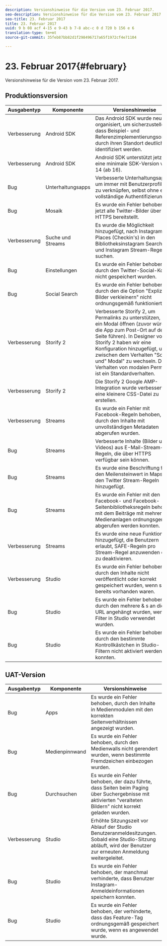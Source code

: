 ```yaml
---
description: Versionshinweise für die Version vom 23. Februar 2017.
seo-description: Versionshinweise für die Version vom 23. Februar 2017.
seo-title: 23. Februar 2017
title: 23. Februar 2017
uuid: 9 b 08 acf 4-15 e 9-43 b 7-8 abc-c 0 d 720 b 156 e 6
translation-type: tm+mt
source-git-commit: 35feb87bb82d1f298496717a65f1972cf4e71104

---
```



# 23. Februar 2017{#february}

Versionshinweise für die Version vom 23. Februar 2017.

## Produktionsversion

| **Ausgabentyp** | **Komponente** | **Versionshinweise** |
|---|---|---|
| Verbesserung | Android SDK | Das Android SDK wurde neu organisiert, um sicherzustellen, dass Beispiel- und Referenzimplementierungsordner durch ihren Standort deutlicher identifiziert werden. |
| Verbesserung | Android SDK | Android SDK unterstützt jetzt eine minimale SDK-Version von 14 (ab 16). |
| Bug | Unterhaltungsapps | Verbesserte Unterhaltungsapps, um immer mit Benutzerprofilen zu verknüpfen, selbst ohne eine vollständige Authentifizierung. |
| Bug | Mosaik | Es wurde ein Fehler behoben, der jetzt alle Twitter-Bilder über HTTPS bereitstellt. |
| Verbesserung | Suche und Streams | Es wurde die Möglichkeit hinzugefügt, nach Instagram Places (Checkin's) in den Bibliotheksinstagram Search- und Instagram Stream-Regeln zu suchen. |
| Bug | Einstellungen | Es wurde ein Fehler behoben, durch den Twitter-Social-Konten nicht gespeichert wurden. |
| Bug | Social Search | Es wurde ein Fehler behoben, durch den die Option "Explizite Bilder verkleinern" nicht ordnungsgemäß funktionierte. |
| Verbesserung | Storify 2 | Verbesserte Storify 2, um Permalinks zu unterstützen, die ein Modal öffnen (zuvor würde die App zum Post-Ort auf der Seite führen). In Designer von Storify 2 haben wir eine Konfiguration hinzugefügt, um zwischen dem Verhalten "Scroll" und" Modal" zu wechseln. Das Verhalten von modalen Permalink ist ein Standardverhalten. |
| Verbesserung | Storify 2 | Die Storify 2 Google AMP-Integration wurde verbessert, um eine kleinere CSS-Datei zu erstellen. |
| Verbesserung | Streams | Es wurde ein Fehler mit Facebook-Regeln behoben, durch den Inhalte mit unvollständigen Metadaten abgerufen wurden. |
| Bug | Streams | Verbesserte Inhalte (Bilder und Videos) aus E-Mail-Stream-Regeln, die über HTTPS verfügbar sein können. |
| Bug | Streams | Es wurde eine Beschriftung für den Meilensteinwert in Maps in den Twitter Stream-Regeln hinzugefügt. |
| Bug | Streams | Es wurde ein Fehler mit den Facebook- und Facebook-Seitenbibliotheksregeln behoben, mit dem Beiträge mit mehreren Medienanlagen ordnungsgemäß abgerufen werden konnten. |
| Verbesserung | Streams | Es wurde eine neue Funktion hinzugefügt, die Benutzern erlaubt, SAFE-Regeln pro Stream-Regel anzuwenden oder zu deaktivieren. |
| Verbesserung | Studio | Es wurde ein Fehler behoben, durch den Inhalte nicht veröffentlicht oder korrekt gespeichert wurden, wenn sie bereits vorhanden waren. |
| Bug | Studio | Es wurde ein Fehler behoben, durch den mehrere & s an die URL angehängt wurden, wenn Filter in Studio verwendet wurden. |
| Bug | Studio | Es wurde ein Fehler behoben, durch den bestimmte Kontrollkästchen in Studio-Filtern nicht aktiviert werden konnten. |

## UAT-Version

| **Ausgabentyp** | **Komponente** | **Versionshinweise** |
|---|---|---|
| Bug | Apps | Es wurde ein Fehler behoben, durch den Inhalte in Medienmodulen mit den korrekten Seitenverhältnissen angezeigt wurden. |
| Bug | Medienpinnwand | Es wurde ein Fehler behoben, durch den Medienwalls nicht gerendert wurden, wenn bestimmte Fremdzeichen einbezogen wurden. |
| Bug | Durchsuchen | Es wurde ein Fehler behoben, der dazu führte, dass Seiten beim Paging über Suchergebnisse mit aktivierten "veralteten Bildern" nicht korrekt geladen wurden. |
| Verbesserung | Studio | Erhöhte Sitzungszeit vor Ablauf der Studio Benutzeranmeldesitzungen. Sobald eine Studio-Sitzung abläuft, wird der Benutzer zur erneuten Anmeldung weitergeleitet. |
| Bug | Studio | Es wurde ein Fehler behoben, der manchmal verhinderte, dass Benutzer Instagram-Anmeldeinformationen speichern konnten. |
| Bug | Studio | Es wurde ein Fehler behoben, der verhinderte, dass das Feature-Tag ordnungsgemäß gespeichert wurde, wenn es angewendet wurde. |

